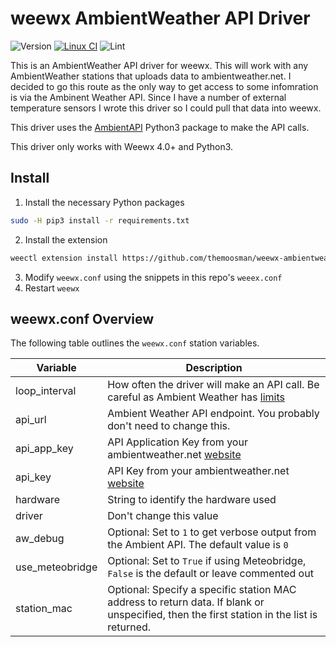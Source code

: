 # weewx AmbientWeather API Driver

![Version](https://img.shields.io/github/v/release/themoosman/weewx-ambientweatherapi-json?sort=semver)
[![Linux CI](https://github.com/themoosman/weewx-ambientweatherapi-json/workflows/Linux%20CI/badge.svg)](https://github.com/themoosman/weewx-ambientweatherapi-json/actions?query=workflow%3A%22Linux+CI%22)
![Lint](https://github.com/themoosman/weewx-ambientweatherapi-json/workflows/flake8%20Lint/badge.svg)

This is an AmbientWeather API driver for weewx.  This will work with any AmbientWeather stations that uploads data to ambientweather.net.  I decided to go this route as the only way to get access to some infomration is via the Ambinent Weather API.  Since I have a number of external temperature sensors I wrote this driver so I could pull that data into weewx.

This driver uses the [AmbientAPI](https://github.com/avryhof/ambient_api) Python3 package to make the API calls.

This driver only works with Weewx 4.0+ and Python3.

## Install

1) Install the necessary Python packages
````bash
sudo -H pip3 install -r requirements.txt
````

2) Install the extension
````bash
weectl extension install https://github.com/themoosman/weewx-ambientweatherapi-json/archive/master.zip --yes
````

3) Modify `weewx.conf` using the snippets in this repo's `weeex.conf`
4) Restart `weewx`

## weewx.conf Overview

The following table outlines the `weewx.conf` station variables.

| Variable | Description |
| --- | --- |
| loop_interval | How often the driver will make an API call.  Be careful as Ambient Weather has [limits](https://ambientweather.docs.apiary.io/#) |
| api_url | Ambient Weather API endpoint.  You probably don't need to change this. |
| api_app_key | API Application Key from your ambientweather.net [website](https://ambientweather.docs.apiary.io/#) |
| api_key | API Key from your ambientweather.net [website](https://ambientweather.docs.apiary.io/#) |
| hardware | String to identify the hardware used |
| driver | Don't change this value |
| aw_debug | Optional:  Set to `1` to get verbose output from the Ambient API.  The default value is `0` |
| use_meteobridge | Optional: Set to `True` if using Meteobridge, `False` is the default or leave commented out |
| station_mac | Optional: Specify a specific station MAC address to return data.  If blank or unspecified, then the first station in the list is returned. |